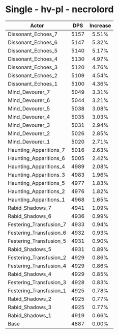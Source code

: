 # Single - hv-pl - necrolord
| Actor | DPS | Increase |
|---|:---:|:---:|
|Dissonant_Echoes_7|5157|5.51%|
|Dissonant_Echoes_6|5147|5.32%|
|Dissonant_Echoes_5|5140|5.17%|
|Dissonant_Echoes_4|5130|4.97%|
|Dissonant_Echoes_3|5120|4.76%|
|Dissonant_Echoes_2|5109|4.54%|
|Dissonant_Echoes_1|5100|4.36%|
|Mind_Devourer_7|5049|3.31%|
|Mind_Devourer_6|5044|3.21%|
|Mind_Devourer_5|5038|3.08%|
|Mind_Devourer_4|5035|3.03%|
|Mind_Devourer_3|5031|2.94%|
|Mind_Devourer_2|5026|2.85%|
|Mind_Devourer_1|5020|2.71%|
|Haunting_Apparitions_7|5016|2.63%|
|Haunting_Apparitions_6|5005|2.42%|
|Haunting_Apparitions_4|4989|2.08%|
|Haunting_Apparitions_3|4983|1.96%|
|Haunting_Apparitions_5|4977|1.83%|
|Haunting_Apparitions_2|4976|1.82%|
|Haunting_Apparitions_1|4968|1.65%|
|Rabid_Shadows_7|4941|1.09%|
|Rabid_Shadows_6|4936|0.99%|
|Festering_Transfusion_7|4933|0.94%|
|Festering_Transfusion_6|4932|0.93%|
|Festering_Transfusion_5|4931|0.90%|
|Rabid_Shadows_5|4931|0.89%|
|Festering_Transfusion_2|4929|0.86%|
|Festering_Transfusion_4|4929|0.86%|
|Rabid_Shadows_4|4929|0.85%|
|Festering_Transfusion_3|4928|0.83%|
|Festering_Transfusion_1|4925|0.78%|
|Rabid_Shadows_2|4925|0.77%|
|Rabid_Shadows_3|4925|0.77%|
|Rabid_Shadows_1|4919|0.66%|
|Base|4887|0.00%|

